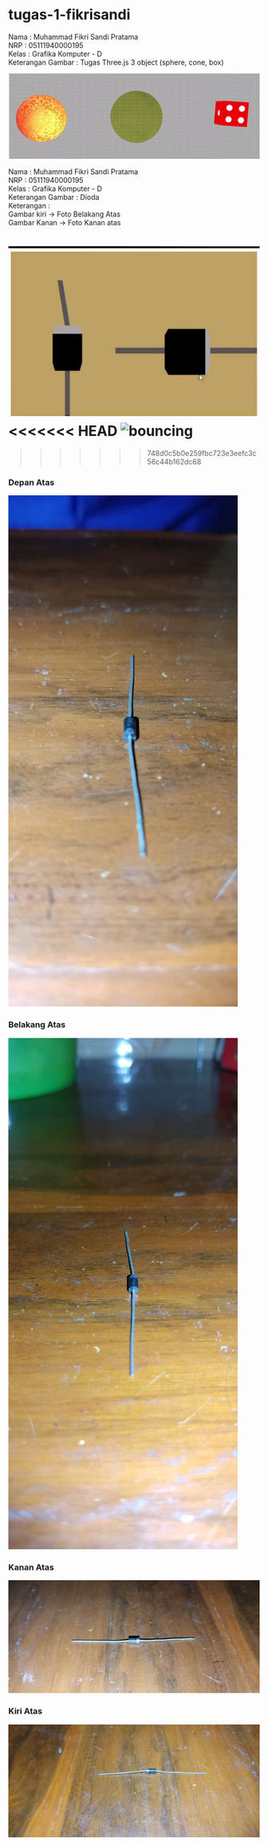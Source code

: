 # tugas-1-fikrisandi

Nama                : Muhammad Fikri Sandi Pratama <br/>
NRP                 : 05111940000195 <br/>
Kelas               : Grafika Komputer - D <br/>
Keterangan Gambar   : Tugas Three.js 3 object (sphere, cone, box) <br>

![bouncing](img/tugas-threejs.gif)

Nama                : Muhammad Fikri Sandi Pratama <br/>
NRP                 : 05111940000195 <br/>
Kelas               : Grafika Komputer - D <br/>
Keterangan Gambar   : Dioda <br>
Keterangan          : <br>
Gambar kiri -> Foto Belakang Atas <br>
Gambar Kanan -> Foto Kanan atas

![bouncing](img/dioda_color.gif)
<<<<<<< HEAD
![bouncing](img/threejs.gif)
=======

>>>>>>> 748d0c5b0e259fbc723e3eefc3c56c44b162dc68

### Depan Atas
![alt text](https://github.com/cg2021d/tugas-1-fikrisandi/blob/main/img/depan_atas.jpeg)
### Belakang Atas
![alt text](https://github.com/cg2021d/tugas-1-fikrisandi/blob/main/img/belakang_atas.jpeg)
### Kanan Atas
![alt text](https://github.com/cg2021d/tugas-1-fikrisandi/blob/main/img/kanan_atas.jpeg)
### Kiri Atas
![alt text](https://github.com/cg2021d/tugas-1-fikrisandi/blob/main/img/kiri_atas.jpeg)

